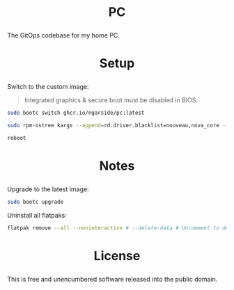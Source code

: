 <!-- This is free and unencumbered software released into the public domain -->

# <p align=center>PC

The GitOps codebase for my home PC.

# <p align=center>Setup

Switch to the custom image:

> Integrated graphics & secure boot must be disabled in BIOS.

```sh
sudo bootc switch ghcr.io/ngarside/pc:latest

sudo rpm-ostree kargs --append=rd.driver.blacklist=nouveau,nova_core --append=modprobe.blacklist=nouveau,nova_core --append=nvidia-drm.modeset=1

reboot
```

# <p align=center>Notes

Upgrade to the latest image:

```sh
sudo bootc upgrade
```

Uninstall all flatpaks:

```sh
flatpak remove --all --noninteractive # --delete-data # Uncomment to delete all data
```

# <p align=center>License

This is free and unencumbered software released into the public domain.

